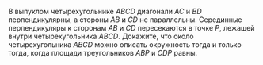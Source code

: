 В выпуклом четырехугольнике $ABCD$ диагонали $AC$ и $BD$ перпендикулярны, а стороны $AB$ и $CD$ не параллельны. Серединные перпендикуляры к сторонам $AB$ и $CD$ пересекаются в точке $P$, лежащей внутри четырехугольника $ABCD$. Докажите, что около четырехугольника $ABCD$ можно описать окружность тогда и только тогда, когда площади треугольников $ABP$ и $CDP$ равны.